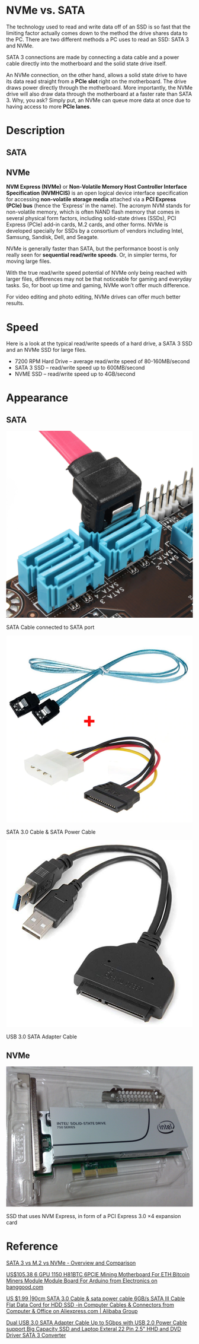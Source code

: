 # NVMe vs. SATA

The technology used to read and write data off of an SSD is so fast that the limiting factor actually comes down to the method the drive shares data to the PC. There are two different methods a PC uses to read an SSD: SATA 3 and NVMe.

SATA 3 connections are made by connecting a data cable and a power cable directly into the motherboard and the solid state drive itself.

An NVMe connection, on the other hand, allows a solid state drive to have its data read straight from a **PCIe slot** right on the motherboard. The drive draws power directly through the motherboard. More importantly, the NVMe drive will also draw data through the motherboard at a faster rate than SATA 3. Why, you ask? Simply put, an NVMe can queue more data at once due to having access to more **PCIe lanes**.

# Description

## SATA

## NVMe

**NVM Express (NVMe)** or **Non-Volatile Memory Host Controller Interface Specification (NVMHCIS)** is an open logical device interface specification for accessing **non-volatile storage media** attached via a **PCI Express (PCIe) bus** (hence the ‘Express’ in the name). The acronym NVM stands for non-volatile memory, which is often NAND flash memory that comes in several physical form factors, including solid-state drives (SSDs), PCI Express (PCIe) add-in cards, M.2 cards, and other forms. NVMe is developed specially for SSDs by a consortium of vendors including Intel, Samsung, Sandisk, Dell, and Seagate.

NVMe is generally faster than SATA, but the performance boost is only really seen for **sequential read/write speeds**. Or, in simpler terms, for moving large files.

With the true read/write speed potential of NVMe only being reached with larger files, differences may not be that noticeable for gaming and everyday tasks. So, for boot up time and gaming, NVMe won’t offer much difference. 

For video editing and photo editing, NVMe drives can offer much better results.

# Speed

Here is a look at the typical read/write speeds of a hard drive, a SATA 3 SSD and an NVMe SSD for large files.

- 7200 RPM Hard Drive – average read/write speed of 80-160MB/second
- SATA 3 SSD – read/write speed up to 600MB/second
- NVME SSD – read/write speed up to 4GB/second

# Appearance

## SATA

![](images/Untitled-c857fcd0-a164-47db-8e17-7e4d4002508b.png)

SATA Cable connected to SATA port

![](images/Untitled-c04cea24-eb6b-4763-925b-578013e2949d.png)

SATA 3.0 Cable & SATA Power Cable

![](images/Untitled-0af26d9b-10e3-45c4-b906-c1741bb07d77.png)

USB 3.0 SATA Adapter Cable

## NVMe

![](images/Untitled-8cb692fe-bfca-4c36-9216-10b7f3732ef3.png)

SSD that uses NVM Express, in form of a PCI Express 3.0 ×4 expansion card

# Reference

[SATA 3 vs M.2 vs NVMe - Overview and Comparison](https://www.online-tech-tips.com/computer-tips/sata-3-vs-m-2-vs-nvme-overview-and-comparison/)

[US$105.38 6 GPU 1150 H81BTC 6PCIE Mining Motherboard For ETH Bitcoin Miners Module Module Board For Arduino from Electronics on banggood.com](https://www.banggood.com/6-GPU-1150-H81BTC-6PCIE-Mining-Motherboard-For-ETH-Bitcoin-Miners-p-1175760.html?cur_warehouse=CN)

[US $1.99 |90cm SATA 3.0 Cable & sata power cable 6GB/s SATA III Cable Flat Data Cord for HDD SSD -in Computer Cables & Connectors from Computer & Office on Aliexpress.com | Alibaba Group](https://www.aliexpress.com/item/80cm-SATA-3-0-Cable-sata-power-cable-6GB-s-SATA-III-Cable-Flat-Data/32828657122.html)

[Dual USB 3.0 SATA Adapter Cable Up to 5Gbps with USB 2.0 Power Cable support Big Capacity SSD and Laptop Exteral 22 Pin 2.5" HHD and DVD Driver SATA 3 Converter](https://www.amazon.com/Adapter-support-Capacity-Exteral-Converter/dp/B01JUBGR9C)